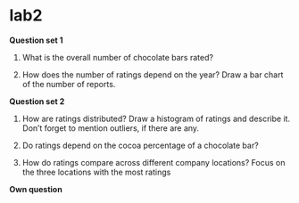 # lab2

**Question set 1**

1. What is the overall number of chocolate bars rated?

2. How does the number of ratings depend on the year? Draw a bar chart of the number of reports.


**Question set 2**

1. How are ratings distributed? Draw a histogram of ratings and describe it. Don’t forget to mention outliers, if there are any.

2. Do ratings depend on the cocoa percentage of a chocolate bar?

3. How do ratings compare across different company locations? Focus on the three locations with the most ratings

**Own question**
